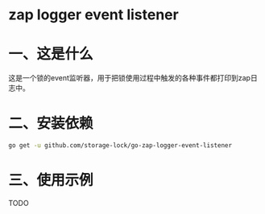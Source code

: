 # zap logger event listener 

# 一、这是什么

这是一个锁的event监听器，用于把锁使用过程中触发的各种事件都打印到zap日志中。

# 二、安装依赖

```bash
go get -u github.com/storage-lock/go-zap-logger-event-listener
```

# 三、使用示例

TODO 





